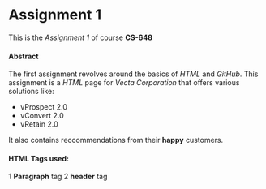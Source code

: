 # **Assignment 1**
This is the _Assignment 1_ of course **CS-648**

#### Abstract
The first assignment revolves around the basics of _HTML_ and _GitHub_. 
This assignment is a _HTML_ page for _Vecta Corporation_ that offers various solutions like: 
- vProspect 2.0
- vConvert 2.0
- vRetain 2.0

It also contains reccommendations from their **happy** customers.

#### HTML Tags used:
1 **Paragraph** tag
2 **header** tag
